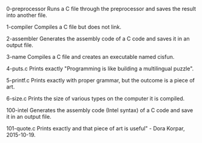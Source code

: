 0-preprocessor Runs a C file through the preprocessor and saves the result into another file.
						
1-compiler Compiles a C file but does not link.

2-assembler Generates the assembly code of a C code and saves it in an output file.

3-name Compiles a C file and creates an executable named cisfun.

4-puts.c Prints exactly "Programming is like building a multilingual puzzle".

5-printf.c Prints exactly with proper grammar, but the outcome is a piece of art.

6-size.c Prints the size of various types on the computer it is compiled.

100-intel Generates the assembly code (Intel syntax) of a C code and save it in an output file.

101-quote.c Prints exactly and that piece of art is useful" - Dora Korpar, 2015-10-19.
